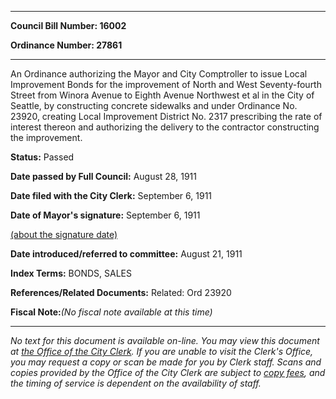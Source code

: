 

********

**Council Bill Number: 16002**
   
**Ordinance Number: 27861**
********

 An Ordinance authorizing the Mayor and City Comptroller to issue Local Improvement Bonds for the improvement of North and West Seventy-fourth Street from Winora Avenue to Eighth Avenue Northwest et al in the City of Seattle, by constructing concrete sidewalks and under Ordinance No. 23920, creating Local Improvement District No. 2317 prescribing the rate of interest thereon and authorizing the delivery to the contractor constructing the improvement.

**Status:** Passed
   
**Date passed by Full Council:** August 28, 1911
   
**Date filed with the City Clerk:** September 6, 1911
   
**Date of Mayor's signature:** September 6, 1911
   
[(about the signature date)](/~public/approvaldate.htm)
   
   
   
**Date introduced/referred to committee:** August 21, 1911
   
   
**Index Terms:** BONDS, SALES

**References/Related Documents:** Related: Ord 23920

**Fiscal Note:**_(No fiscal note available at this time)_
********

_No text for this document is available on-line. You may view this document at [the Office of the City Clerk](http://www.seattle.gov/leg/clerk/contactUs.htm). If you are unable to visit the Clerk's Office, you may request a copy or scan be made for you by Clerk staff. Scans and copies provided by the Office of the City Clerk are subject to [copy fees](http://clerk.seattle.gov/~public/clerkfees.htm), and the timing of service is dependent on the availability of staff._

